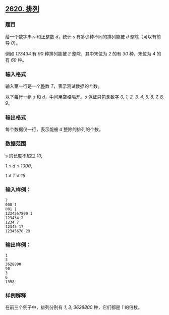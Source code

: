 ## [2620. 排列](https://www.acwing.com/problem/content/2622/)

### 题目

给一个数字串 *s* 和正整数 *d*，统计 *s* 有多少种不同的排列能被 *d* 整除（可以有前导 *0*）。

例如 *123434* 有 *90* 种排列能被 *2* 整除，其中末位为 *2* 的有 *30* 种，末位为 *4* 的有 *60* 种。

### 输入格式

输入第一行是一个整数 *T*，表示测试数据的个数。

以下每行一组 *s* 和 *d*，中间用空格隔开。*s* 保证只包含数字 *0, 1, 2, 3, 4, 5, 6, 7, 8, 9*。

### 输出格式

每个数据仅一行，表示能被 *d* 整除的排列的个数。

### 数据范围

*s* 的长度不超过 *10*,

*1 ≤ d ≤ 1000*,

*1 ≤ T ≤ 15*

### 输入样例：

```
7
000 1
001 1
1234567890 1
123434 2
1234 7
12345 17
12345678 29
```

### 输出样例：

```
1
3
3628800
90
3
6
1398
```

### 样例解释

在前三个例子中，排列分别有 *1, 3, 3628800* 种，它们都是 *1* 的倍数。
